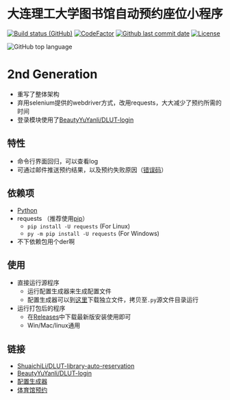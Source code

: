# 大连理工大学图书馆自动预约座位小程序

[![Build status (GitHub)](https://img.shields.io/github/workflow/status/qhy040404/DLUT-library-auto-reservation/Compile-and-Test-CI/master?label=Compile&logo=github&cacheSeconds=600)](https://github.com/qhy040404/DLUT-library-auto-reservation/actions)
[![CodeFactor](https://www.codefactor.io/repository/github/qhy040404/dlut-library-auto-reservation/badge)](https://www.codefactor.io/repository/github/qhy040404/dlut-library-auto-reservation)
[![Github last commit date](https://img.shields.io/github/last-commit/qhy040404/DLUT-library-auto-reservation.svg?label=Updated&logo=github&cacheSeconds=600)](https://github.com/qhy040404/DLUT-library-auto-reservation/commits)
[![License](https://img.shields.io/github/license/qhy040404/DLUT-library-auto-reservation.svg?label=License&logo=github&cacheSeconds=2592000)](https://github.com/qhy040404/DLUT-library-auto-reservation/blob/master/LICENSE)

![GitHub top language](https://img.shields.io/github/languages/top/qhy040404/DLUT-library-auto-reservation)

# 2nd Generation
- 重写了整体架构
- 弃用selenium提供的webdriver方式，改用requests，大大减少了预约所需的时间
- 登录模块使用了[BeautyYuYanli/DLUT-login](https://github.com/BeautyYuYanli/DLUT-login)

## 特性
- 命令行界面回归，可以查看log
- 可通过邮件推送预约结果，以及预约失败原因（[错误码](ERRORCODE)）

## 依赖项
- [Python](https://www.python.org/downloads/) 
- requests （推荐使用[pip](https://pip.pypa.io/en/stable/installation/)）
  - ```pip install -U requests``` (For Linux)
  - ```py -m pip install -U requests``` (For Windows)
- 不下依赖包用个der啊

## 使用
- 直接运行源程序
  - 运行配置生成器来生成配置文件
  - 配置生成器可以到[这里](https://github.com/qhy040404/Library-reservation-configGenerator/releases)下载独立文件，拷贝至```.py```源文件目录运行
- 运行打包后的程序
  - 在[Releases](https://github.com/qhy040404/DLUT-library-auto-reservation/releases)中下载最新版安装使用即可
  - Win/Mac/linux通用

## 链接
- [ShuaichiLi/DLUT-library-auto-reservation](https://github.com/ShuaichiLi/DLUT-library-auto-reservation)
- [BeautyYuYanli/DLUT-login](https://github.com/BeautyYuYanli/DLUT-login)
- [配置生成器](https://github.com/qhy040404/Library-reservation-configGenerator)
- [体育馆预约](https://github.com/qhy040404/DLUT-gym-auto-reservation)
